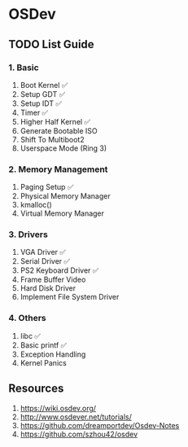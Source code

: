 # OSDev

## TODO List Guide

### 1. Basic

1. Boot Kernel ✅
2. Setup GDT ✅
4. Setup IDT ✅
5. Timer ✅
6. Higher Half Kernel ✅
7. Generate Bootable ISO
8. Shift To Multiboot2
9. Userspace Mode (Ring 3)

### 2. Memory Management

1. Paging Setup ✅
2. Physical Memory Manager
3. kmalloc()
4. Virtual Memory Manager

### 3. Drivers

1. VGA Driver ✅
2. Serial Driver ✅
3. PS2 Keyboard Driver ✅
4. Frame Buffer Video
5. Hard Disk Driver
6. Implement File System Driver

### 4. Others

1. libc ✅
2. Basic printf ✅
3. Exception Handling
4. Kernel Panics


## Resources

1. https://wiki.osdev.org/
2. http://www.osdever.net/tutorials/
3. https://github.com/dreamportdev/Osdev-Notes
4. https://github.com/szhou42/osdev